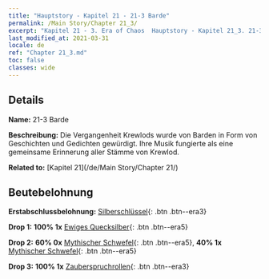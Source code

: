 ```yaml
---
title: "Hauptstory - Kapitel 21 - 21-3 Barde"
permalink: /Main Story/Chapter 21_3/
excerpt: "Kapitel 21 - 3. Era of Chaos  Hauptstory - Kapitel 21_3. 21-3 Barde"
last_modified_at: 2021-03-31
locale: de
ref: "Chapter 21_3.md"
toc: false
classes: wide
---
```


## Details

 **Name:** 21-3 Barde

 **Beschreibung:** Die Vergangenheit Krewlods wurde von Barden in Form von Geschichten und Gedichten gewürdigt. Ihre Musik fungierte als eine gemeinsame Erinnerung aller Stämme von Krewlod.

 **Related to:** [Kapitel 21](/de/Main Story/Chapter 21/)

## Beutebelohnung

 **Erstabschlussbelohnung:** [Silberschlüssel](/de/Items/con_693/){: .btn .btn--era3}

 **Drop 1:** **100% 1x** [Ewiges Quecksilber](/de/Items/mat_70/){: .btn .btn--era5}

 **Drop 2:** **60% 0x** [Mythischer Schwefel](/de/Items/mat_64/){: .btn .btn--era5}, **40% 1x** [Mythischer Schwefel](/de/Items/mat_64/){: .btn .btn--era5}

 **Drop 3:** **100% 1x** [Zauberspruchrollen](/de/Items/con_694/){: .btn .btn--era3}

